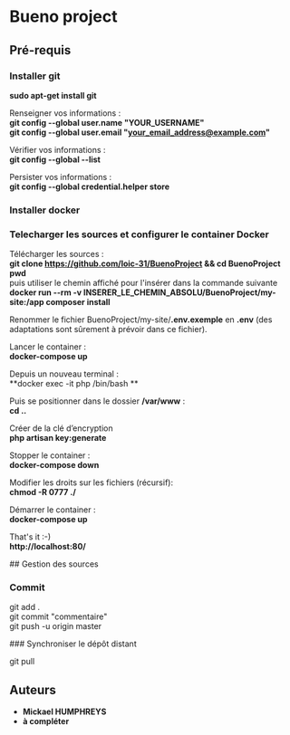  
# Bueno project

## Pré-requis

### Installer git

**sudo apt-get install git**  

Renseigner vos informations :    
**git config --global user.name "YOUR_USERNAME"**  
**git config --global user.email "your_email_address@example.com"**  

Vérifier vos informations :  
**git config --global --list**  

Persister vos informations :  
**git config --global credential.helper store**  

### Installer docker

### Telecharger les sources et configurer le container Docker  

Télécharger les sources :    
**git clone https://github.com/loic-31/BuenoProject && cd BuenoProject**  
**pwd**   
puis utiliser le chemin affiché pour l'insérer dans la commande suivante 
**docker run --rm -v INSERER_LE_CHEMIN_ABSOLU/BuenoProject/my-site:/app composer install**  

Renommer le fichier BuenoProject/my-site/**.env.exemple** en **.env**
(des adaptations sont sûrement à prévoir dans ce fichier).  

Lancer le container :  
**docker-compose up**  

Depuis un nouveau terminal :  
**docker exec -it php /bin/bash **  

Puis se positionner dans le dossier **/var/www** :  
**cd ..**  

Créer de la clé d’encryption  
**php artisan key:generate**  

Stopper le container :  
**docker-compose down**  

Modifier les droits sur les fichiers (récursif):  
**chmod -R 0777 ./**  

Démarrer le container :  
**docker-compose up**  

That's it :-)    
**http://localhost:80/**  

## Gestion des sources 

### Commit  

git add .  
git commit "commentaire"  
git push -u origin master

### Synchroniser le dépôt distant  

git pull

## Auteurs

* **Mickael HUMPHREYS**
* **à compléter**
